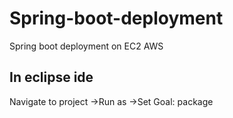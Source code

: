 # Spring-boot-deployment
Spring boot deployment on EC2 AWS

## In eclipse ide
Navigate to project
	->Run as
	->Set Goal: package

